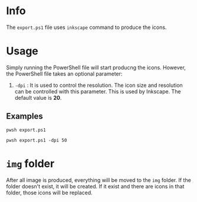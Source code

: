 # Info

The `export.ps1` file uses `inkscape` command to produce the icons.

# Usage

Simply running the PowerShell file will start producng the icons. However, the PowerShell file takes an optional parameter:

1. `-dpi` : It is used to control the resolution. The icon size and resolution can be controlled with this parameter. This is used by Inkscape. The default value is **20**.

## Examples

```shell
pwsh export.ps1
```

```shell
pwsh export.ps1 -dpi 50
```

# `img` folder

After all image is produced, everything will be moved to the `img` folder. If the folder doesn't exist, it will be created. If it exist and there are icons in that folder, those icons will be replaced.
